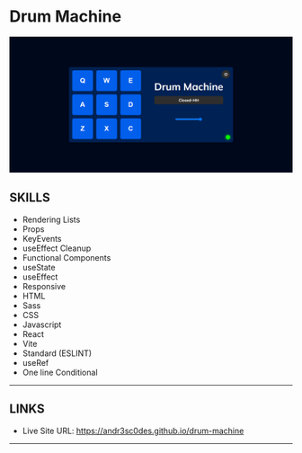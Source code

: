 # Drum Machine

![Drum Machine](./results/desktop.png)

## SKILLS

- Rendering Lists
- Props
- KeyEvents
- useEffect Cleanup
- Functional Components
- useState
- useEffect
- Responsive
- HTML
- Sass
- CSS
- Javascript
- React
- Vite
- Standard (ESLINT)
- useRef
- One line Conditional

---
## LINKS

- Live Site URL: https://andr3sc0des.github.io/drum-machine

---